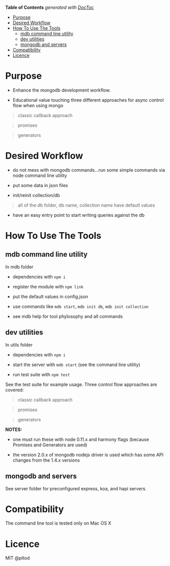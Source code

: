 <!-- START doctoc generated TOC please keep comment here to allow auto update -->
<!-- DON'T EDIT THIS SECTION, INSTEAD RE-RUN doctoc TO UPDATE -->
**Table of Contents**  *generated with [DocToc](http://doctoc.herokuapp.com/)*

- [Purpose](#purpose)
- [Desired Workflow](#desired-workflow)
- [How To Use The Tools](#how-to-use-the-tools)
  - [mdb command line utility](#mdb-command-line-utility)
  - [dev utilities](#dev-utilities)
  - [mongodb and servers](#mongodb-and-servers)
- [Compatibility](#compatibility)
- [Licence](#licence)

<!-- END doctoc generated TOC please keep comment here to allow auto update -->

# Purpose

* Enhance the mongodb development workflow.

* Educational value touching three different approaches for async control flow when using mongo

> classic callback approach

> promises

> generators


# Desired Workflow

* do not mess with mongodb commands...run some simple commands via node command line utility

* put some data in json files

* init/reinit collection/db

> all of the db folder, db name, collection name have default values

* have an easy entry point to start writing queries against the db


# How To Use The Tools

## mdb command line utility

In mdb folder

* dependencies with ```npm i``` 

* register the module with ```npm link``` 

* put the default values in config.json

* use commands like ```mdb start```, ```mdb init db```, ```mdb init collection```

* see mdb help for tool phylosophy and all commands


## dev utilities

In utils folder

* dependencies with ```npm i```

* start the server with ```mdb start``` (see the command line utility)

* run test suite with ```npm test```

See the test suite for example usage. Three control flow approaches are covered:

> classic callback approach

> promises

> generators


**NOTES:**

* one must run these with node 0.11.x and harmony flags (because Promises and Generators are used)

* the version 2.0.x of mongodb nodejs driver is used which has some API changes from the 1.4.x versions

## mongodb and servers

See server folder for preconfigured express, koa, and hapi servers.


# Compatibility

The command line tool is tested only on Mac OS X

# Licence

MIT @pltod